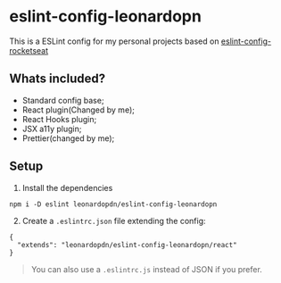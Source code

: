# eslint-config-leonardopn

This is a ESLint config for my personal projects based on [eslint-config-rocketseat
](https://github.com/Rocketseat/eslint-config-rocketseat)

## Whats included?

- Standard config base;
- React plugin(Changed by me);
- React Hooks plugin;
- JSX a11y plugin;
- Prettier(changed by me);

## Setup

1. Install the dependencies

```
npm i -D eslint leonardopdn/eslint-config-leonardopn
```

2. Create a `.eslintrc.json` file extending the config:

```
{
  "extends": "leonardopdn/eslint-config-leonardopn/react"
}
```

> You can also use a `.eslintrc.js` instead of JSON if you prefer.
